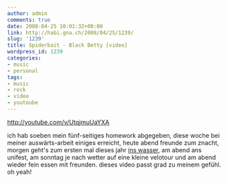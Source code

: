 ```yaml
---
author: admin
comments: true
date: 2008-04-25 10:01:32+00:00
link: http://habi.gna.ch/2008/04/25/1239/
slug: '1239'
title: Spiderbait - Black Betty [video]
wordpress_id: 1239
categories:
- music
- personal
tags:
- music
- rock
- video
- youtoube
---
```


http://youtube.com/v/UtqjmuUaYXA

ich hab soeben mein fünf-seitiges homework abgegeben, diese woche bei meiner auswärts-arbeit einiges erreicht, heute abend freunde zum znacht, morgen geht's zum ersten mal dieses jahr [ins wasser](http://www.dck.ch/ezcontents/showdetails.php?contentid=806), am abend ans unifest, am sonntag je nach wetter auf eine kleine velotour und am abend wieder fein essen mit freunden.
dieses video passt grad zu meinem gefühl. oh yeah!
